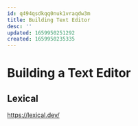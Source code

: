 ```yaml
---
id: q494qsdkqq0nuk1vraqdw3m
title: Building Text Editor
desc: ''
updated: 1659950251292
created: 1659950235335
---
```

# Building a Text Editor

## Lexical
https://lexical.dev/
